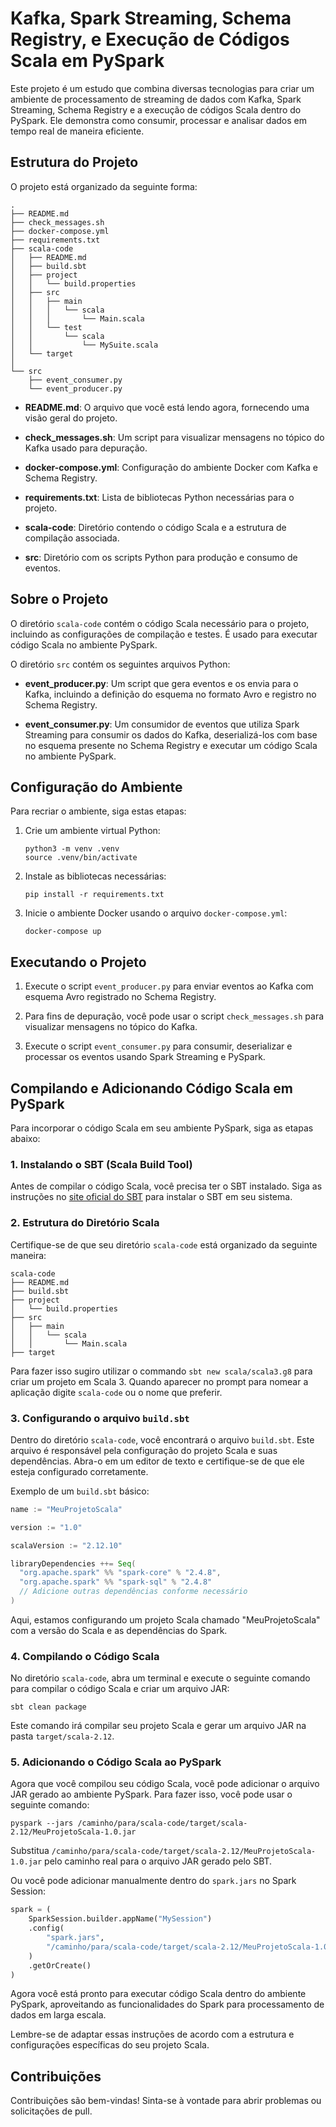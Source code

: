 # Kafka, Spark Streaming, Schema Registry, e Execução de Códigos Scala em PySpark

Este projeto é um estudo que combina diversas tecnologias para criar um ambiente de processamento de streaming de dados com Kafka, Spark Streaming, Schema Registry e a execução de códigos Scala dentro do PySpark. Ele demonstra como consumir, processar e analisar dados em tempo real de maneira eficiente.

## Estrutura do Projeto

O projeto está organizado da seguinte forma:

```
.
├── README.md
├── check_messages.sh
├── docker-compose.yml
├── requirements.txt
├── scala-code
│   ├── README.md
│   ├── build.sbt
│   ├── project
│   │   └── build.properties
│   ├── src
│   │   ├── main
│   │   │   └── scala
│   │   │       └── Main.scala
│   │   └── test
│   │       └── scala
│   │           └── MySuite.scala
│   └── target
│
└── src
    ├── event_consumer.py
    └── event_producer.py
```

- **README.md**: O arquivo que você está lendo agora, fornecendo uma visão geral do projeto.

- **check_messages.sh**: Um script para visualizar mensagens no tópico do Kafka usado para depuração.

- **docker-compose.yml**: Configuração do ambiente Docker com Kafka e Schema Registry.

- **requirements.txt**: Lista de bibliotecas Python necessárias para o projeto.

- **scala-code**: Diretório contendo o código Scala e a estrutura de compilação associada.

- **src**: Diretório com os scripts Python para produção e consumo de eventos.

## Sobre o Projeto

O diretório `scala-code` contém o código Scala necessário para o projeto, incluindo as configurações de compilação e testes. É usado para executar código Scala no ambiente PySpark.

O diretório `src` contém os seguintes arquivos Python:

- **event_producer.py**: Um script que gera eventos e os envia para o Kafka, incluindo a definição do esquema no formato Avro e registro no Schema Registry.

- **event_consumer.py**: Um consumidor de eventos que utiliza Spark Streaming para consumir os dados do Kafka, deserializá-los com base no esquema presente no Schema Registry e executar um código Scala no ambiente PySpark.

## Configuração do Ambiente

Para recriar o ambiente, siga estas etapas:

1. Crie um ambiente virtual Python:

   ```
   python3 -m venv .venv
   source .venv/bin/activate
   ```

2. Instale as bibliotecas necessárias:

   ```
   pip install -r requirements.txt
   ```

3. Inicie o ambiente Docker usando o arquivo `docker-compose.yml`:

   ```
   docker-compose up
   ```

## Executando o Projeto

1. Execute o script `event_producer.py` para enviar eventos ao Kafka com esquema Avro registrado no Schema Registry.

2. Para fins de depuração, você pode usar o script `check_messages.sh` para visualizar mensagens no tópico do Kafka.

3. Execute o script `event_consumer.py` para consumir, deserializar e processar os eventos usando Spark Streaming e PySpark.


## Compilando e Adicionando Código Scala em PySpark

Para incorporar o código Scala em seu ambiente PySpark, siga as etapas abaixo:

### 1. Instalando o SBT (Scala Build Tool)

Antes de compilar o código Scala, você precisa ter o SBT instalado. Siga as instruções no [site oficial do SBT](https://www.scala-sbt.org/download.html) para instalar o SBT em seu sistema.

### 2. Estrutura do Diretório Scala

Certifique-se de que seu diretório `scala-code` está organizado da seguinte maneira:

```
scala-code
├── README.md
├── build.sbt
├── project
│   └── build.properties
├── src
│   ├── main
│   │   └── scala
│   │       └── Main.scala
├── target
```

Para fazer isso sugiro utilizar o commando `sbt new scala/scala3.g8` para criar um projeto em Scala 3. Quando aparecer no prompt para nomear a aplicação digite `scala-code` ou o nome que preferir.

### 3. Configurando o arquivo `build.sbt`

Dentro do diretório `scala-code`, você encontrará o arquivo `build.sbt`. Este arquivo é responsável pela configuração do projeto Scala e suas dependências. Abra-o em um editor de texto e certifique-se de que ele esteja configurado corretamente.

Exemplo de um `build.sbt` básico:

```scala
name := "MeuProjetoScala"

version := "1.0"

scalaVersion := "2.12.10"

libraryDependencies ++= Seq(
  "org.apache.spark" %% "spark-core" % "2.4.8",
  "org.apache.spark" %% "spark-sql" % "2.4.8"
  // Adicione outras dependências conforme necessário
)
```

Aqui, estamos configurando um projeto Scala chamado "MeuProjetoScala" com a versão do Scala e as dependências do Spark.

### 4. Compilando o Código Scala

No diretório `scala-code`, abra um terminal e execute o seguinte comando para compilar o código Scala e criar um arquivo JAR:

```shell
sbt clean package
```

Este comando irá compilar seu projeto Scala e gerar um arquivo JAR na pasta `target/scala-2.12`.

### 5. Adicionando o Código Scala ao PySpark

Agora que você compilou seu código Scala, você pode adicionar o arquivo JAR gerado ao ambiente PySpark. Para fazer isso, você pode usar o seguinte comando:

```shell
pyspark --jars /caminho/para/scala-code/target/scala-2.12/MeuProjetoScala-1.0.jar
```

Substitua `/caminho/para/scala-code/target/scala-2.12/MeuProjetoScala-1.0.jar` pelo caminho real para o arquivo JAR gerado pelo SBT.

Ou você pode adicionar manualmente dentro do `spark.jars` no Spark Session: 
```python
spark = (
    SparkSession.builder.appName("MySession")
    .config(
        "spark.jars",
        "/caminho/para/scala-code/target/scala-2.12/MeuProjetoScala-1.0.jar",
    )
    .getOrCreate()
)
```

Agora você está pronto para executar código Scala dentro do ambiente PySpark, aproveitando as funcionalidades do Spark para processamento de dados em larga escala.

Lembre-se de adaptar essas instruções de acordo com a estrutura e configurações específicas do seu projeto Scala.

## Contribuições

Contribuições são bem-vindas! Sinta-se à vontade para abrir problemas ou solicitações de pull.
